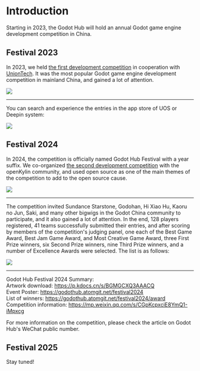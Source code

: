 # Introduction  

Starting in 2023, the Godot Hub will hold an annual Godot game engine development competition in China.  

## Festival 2023  

In 2023, we held [the first development competition](https://mp.weixin.qq.com/s/ld8kysXWPH6kAjM9hUvtgw) in cooperation with [UnionTech](https://www.uniontech.com). It was the most popular Godot game engine development competition in mainland China, and gained a lot of attention.  

![](/res/sreenshot/ghf23-tx.png)  

****  

You can search and experience the entries in the app store of UOS or Deepin system:  

![](/res/sreenshot/ghf23-store.jpg)  

## Festival 2024  

In 2024, the competition is officially named Godot Hub Festival with a year suffix. We co-organized [the second development competition](https://mp.weixin.qq.com/s/60dgL5Pb8HTzwv7APeQAew) with the openKylin community, and used open source as one of the main themes of the competition to add to the open source cause.   

![](/res/sreenshot/ghf24-ok.png)  

****  

The competition invited Sundance Starstone, Godohan, Hi Xiao Hu, Kaoru no Jun, Saki, and many other bigwigs in the Godot China community to participate, and it also gained a lot of attention. In the end, 128 players registered, 41 teams successfully submitted their entries, and after scoring by members of the competition's judging panel, one each of the Best Game Award, Best Jam Game Award, and Most Creative Game Award, three First Prize winners, six Second Prize winners, nine Third Prize winners, and a number of Excellence Awards were selected. The list is as follows:  

![](/res/sreenshot/ghf24-list.png)  

****  

Godot Hub Festival 2024 Summary:  
Artwork download: https://p.kdocs.cn/s/BGMGCXQ3AAACQ  
Event Poster: https://godothub.atomgit.net/festival2024  
List of winners: https://godothub.atomgit.net/festival2024/award  
Competition information: https://mp.weixin.qq.com/s/CGpKcpxciE8YmQ1-iMpxcg  

For more information on the competition, please check the article on Godot Hub's WeChat public number.  

## Festival 2025  

Stay tuned!  

